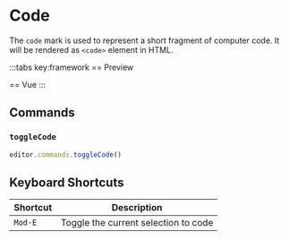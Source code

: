 # Code

The `code` mark is used to represent a short fragment of computer code. It will be rendered as `<code>` element in HTML.

<script setup>
import { ExamplePlaygroundLazy } from '../../components/example-playground-lazy'
import App from '../../components/vue-code/App.vue'
</script>

:::tabs key:framework
== Preview

<div class="p-2"><App/></div>
== Vue
<ExamplePlaygroundLazy example="vue-code" />
:::

## Commands

### `toggleCode`

```ts
editor.commands.toggleCode()
```

## Keyboard Shortcuts

| Shortcut | Description                          |
| -------- | ------------------------------------ |
| `Mod-E`  | Toggle the current selection to code |
